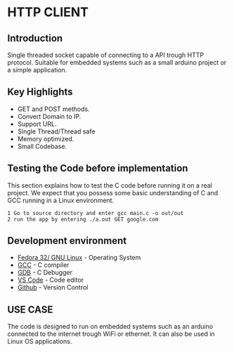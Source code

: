 # HTTP CLIENT

## Introduction

Single threaded socket capable of connecting to a API trough HTTP protocol.
Suitable for embedded systems such as a small arduino project or a simple
application.

## Key Highlights

- GET and POST methods.
- Convert Domain to IP.
- Support URL.
- Single Thread/Thread safe
- Memory optimized.
- Small Codebase.

## Testing the Code before implementation

This section explains how to test the C code before running it on a real project.
We expect that you possess some basic understanding of C and GCC running in a
Linux environment.

```
1 Go to source directory and enter gcc main.c -o out/out
2 run the app by entering ./a.out GET google.com
```

## Development environment

- [Fedora 32/ GNU Linux](https://getfedora.org/) - Operating System
- [GCC](https://gcc.gnu.org/) - C compiler
- [GDB](https://www.gnu.org/software/gdb/) - C Debugger
- [VS Code](https://code.visualstudio.com/) - Code editor
- [Github](https://github.com) - Version Control

## USE CASE

The code is designed to run on embedded systems such as an arduino connected to
the internet trough WiFi or ethernet. It can also be used in Linux OS applications.
